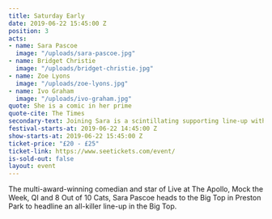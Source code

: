 ```yaml
---
title: Saturday Early
date: 2019-06-22 15:45:00 Z
position: 3
acts:
- name: Sara Pascoe
  image: "/uploads/sara-pascoe.jpg"
- name: Bridget Christie
  image: "/uploads/bridget-christie.jpg"
- name: Zoe Lyons
  image: "/uploads/zoe-lyons.jpg"
- name: Ivo Graham
  image: "/uploads/ivo-graham.jpg"
quote: She is a comic in her prime
quote-cite: The Times
secondary-text: Joining Sara is a scintillating supporting line-up with Edinburgh Comedy Award and Rose D’or winner Bridget Christie, quick-fire Radio 4 regular Zoe Lyons and the charming Mock The Week-er Ivo Graham as host.
festival-starts-at: 2019-06-22 14:45:00 Z
show-starts-at: 2019-06-22 15:45:00 Z
ticket-price: "£20 - £25"
ticket-link: https://www.seetickets.com/event/
is-sold-out: false
layout: event
---
```


The multi-award-winning comedian and star of Live at The Apollo, Mock the Week, QI and 8 Out of 10 Cats, Sara Pascoe heads to the Big Top in Preston Park to headline an all-killer line-up in the Big Top.